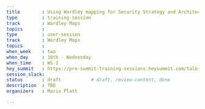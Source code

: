 ```yaml
---
title        : Using Wardley mapping for Security Strategy and Architecture development
type         : training-session
track        : Wardley Maps
topics       : 
type         : user-session
track        : Wardley Maps
topics       :
when_week    : two
when_day     : 10th - Wednesday
when_time    : WS-2
hey_summit   : https://pre-summit-training-sessions.heysummit.com/talks/using-wardley-mapping-for-security-strategy-and-architecture-development/
session_slack:
status       : draft           # draft, review-content, done
description  : TBD
organizers   : Mario Platt

---
```


<!--(add intro)

## WHY

(...)

## What

(...)

## Outcomes

(...)

## References

(...)


## Previous-->
